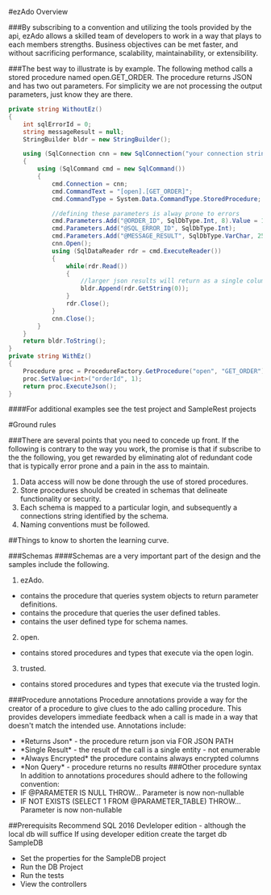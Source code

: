 #ezAdo Overview

###By subscribing to a convention and utilizing the tools provided by the api, ezAdo allows a skilled team of developers to work in a way that plays to each members strengths.  Business objectives can be met faster, and without sacrificing performance, scalability, maintainability, or extensibility.

###The best way to illustrate is by example.  The following method calls a stored procedure named open.GET_ORDER.  The procedure returns JSON and has two out parameters.  For simplicity we are not processing the output parameters, just know they are there.

```C#
private string WithoutEz()
{
    int sqlErrorId = 0;
    string messageResult = null;
    StringBuilder bldr = new StringBuilder();

    using (SqlConnection cnn = new SqlConnection("your connection string"))
    {
        using (SqlCommand cmd = new SqlCommand())
        {
            cmd.Connection = cnn;
            cmd.CommandText = "[open].[GET_ORDER]";
            cmd.CommandType = System.Data.CommandType.StoredProcedure;

            //defining these parameters is alway prone to errors 
            cmd.Parameters.Add("@ORDER_ID", SqlDbType.Int, 8).Value = 1;
            cmd.Parameters.Add("@SQL_ERROR_ID", SqlDbType.Int);
            cmd.Parameters.Add("@MESSAGE_RESULT", SqlDbType.VarChar, 256);
            cnn.Open();
            using (SqlDataReader rdr = cmd.ExecuteReader())
            {
                while(rdr.Read())
                {
                    //larger json results will return as a single column reader
                    bldr.Append(rdr.GetString(0));
                }
                rdr.Close();
            }
            cnn.Close();
        }
    }
    return bldr.ToString();
}
private string WithEz()
{
    Procedure proc = ProcedureFactory.GetProcedure("open", "GET_ORDER");
    proc.SetValue<int>("orderId", 1);
    return proc.ExecuteJson();
}
```
####For additional examples see the test project and SampleRest projects

#Ground rules

###There are several points that you need to concede up front. If the following is contrary to the way you work, the promise is that if subscribe to the the following, you get rewarded by eliminating alot of redundant code that is typically error prone and a pain in the ass to maintain.
1. Data access will now be done through the use of stored procedures.
2. Store procedures should be created in schemas that delineate functionality or security.
3. Each schema is mapped to a particular login, and subsequently a connections string identified by the schema.
4. Naming conventions must be followed.

##Things to know to shorten the learning curve.

###Schemas
####Schemas are a very important part of the design and the samples include the following.
1. ezAdo.
  * contains the procedure that queries system objects to return parameter definitions.
  * contains the procedure that queries the user defined tables. 
  * contains the user defined type for schema names. 
2. open.
  * contains stored procedures and types that execute via the open login. 
3. trusted.
  * contains stored procedures and types that execute via the trusted login. 

###Procedure annotations
Procedure annotations provide a way for the creator of a procedure to give clues to the ado calling procedure.  This provides developers immediate feedback when a call is made in a way that doesn't match the intended use.
Annotations include:
  * \*Returns Json\* - the procedure return json via FOR JSON PATH
  * \*Single Result\* - the result of the call is a single entity - not enumerable
  * \*Always Encrypted\* the procedure contains always encrypted columns
  * \*Non Query\* - procedure returns no results
###Other procedure syntax
In addition to annotations procedures should adhere to the following convention:
  * IF @PARAMETER IS NULL THROW... Parameter is now non-nullable
  * IF NOT EXISTS (SELECT 1 FROM @PARAMETER_TABLE) THROW... Parameter is now non-nullable








##Prerequisits
Recommend SQL 2016 Devleloper edition - although the local db will suffice
If using developer edition create the target db SampleDB

* Set the properties for the SampleDB project
* Run the DB Project
* Run the tests
* View the controllers


